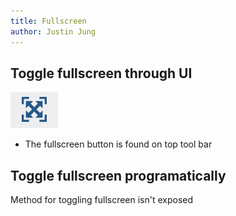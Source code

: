 ```yaml
---
title: Fullscreen
author: Justin Jung
---
```


## Toggle fullscreen through UI


![Fullscreen UI](../img/fullscreen-button.png)


- The fullscreen button is found on top tool bar

## Toggle fullscreen programatically

Method for toggling fullscreen isn't exposed